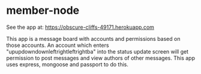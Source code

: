 # member-node

See the app at: https://obscure-cliffs-49171.herokuapp.com

This app is a message board with accounts and permissions based on those accounts. An account which enters "upupdowndownleftrightleftrightba" into the status update screen will get permission to post messages and view authors of other messages. This app uses express, mongoose and passport to do this.
